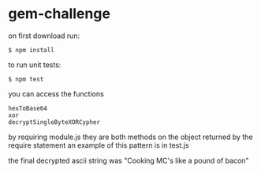 # gem-challenge
on first download run:

	$ npm install

to run unit tests:

	$ npm test
	
you can access the functions

	hexToBase64
	xor
	decryptSingleByteXORCypher
	
by requiring module.js 
they are both methods on the object returned by the require statement
an example of this pattern is in test.js

the final decrypted ascii string was "Cooking MC's like a pound of bacon"
